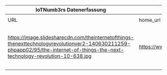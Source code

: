 |IoTNumb3rs Datenerfassung|||||||||||
| ---- | ---- | ---- | ---- | ---- | ---- | ---- | ---- | ---- | ---- | ---- |
||||||||||||
|URL|home_url|filename|device_class|device_count|market_class|market_volume|prognosis_year|publication_year|authorship_class|Dropbox folder|
|https://image.slidesharecdn.com/theinternetofthings-thenexttechnologyrevolutionver2-140630211259-phpapp02/95/the-internet-of-things-the-next-technology-revolution-10-638.jpg|https://www.cisco.com/c/dam/en_us/about/ac79/docs/innov/IoT_IBSG_0411FINAL.pdf|file23_the-internet-of-things-the-next-technology-revolution-10-638.jpg||||||||marielledemuth/20181223-1200|
